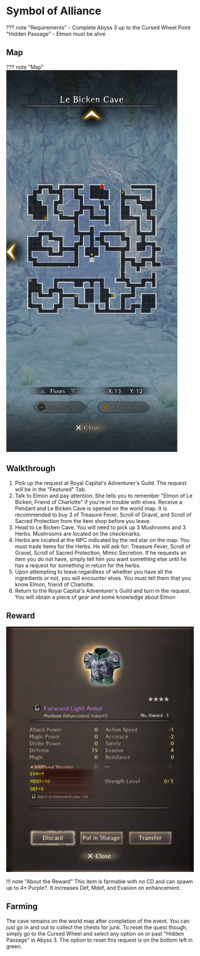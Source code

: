# Symbol of Alliance

??? note "Requirements"
    - Complete Abyss 3 up to the Cursed Wheel Point "Hidden Passage"
    - Elmon must be alive

## Map

??? note "Map"
    ![](./img/le-bicken-cave.jpg)

## Walkthrough
1. Pick up the request at Royal Capital's Adventurer's Guild. The request will be in the "Featured" Tab.
2. Talk to Elmon and pay attention. She tells you to remember "Elmon of Le Bicken, Friend of Charlotte" if you're in trouble with elves. Receive a Pendant and Le Bicken Cave is opened on the world map. It is recommended to buy 3 of Treasure Fever, Scroll of Gravel, and Scroll of Sacred Protection from the item shop before you leave.
3. Head to Le Bicken Cave. You will need to pick up 3 Mushrooms and 3 Herbs. Mushrooms are located on the checkmarks.
4. Herbs are located at the NPC indicated by the red star on the map. You must trade items for the Herbs. He will ask for: Treasure Fever, Scroll of Gravel, Scroll of Sacred Protection, Mimic Secretion. If he requests an item you do not have, simply tell him you want something else until he has a request for something in return for the herbs.
5. Upon attempting to leave regardless of whether you have all the ingredients or not, you will encounter elves. You must tell them that you know Elmon, friend of Charlotte.
6. Return to the Royal Capital's Adventurer's Guild and turn in the request. You will obtain a piece of gear and some knowledge about Elmon

## Reward
  ![](./img/symbol-of-alliance-reward.png)

!!! note "About the Reward"
    This item is farmable with no CD and can spawn up to 4* Purple?. It increases Def, Mdef, and Evasion on enhancement.

## Farming

The cave remains on the world map after completion of the event. You can just go in and out to collect the chests for junk. To reset the quest though, simply go to the Cursed Wheel and select any option on or past "Hidden Passage" in Abyss 3. The option to reset this request is on the bottom left in green.
